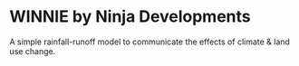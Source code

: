 # WINNIE by Ninja Developments

A simple rainfall-runoff model to communicate the effects of climate & land use change.
